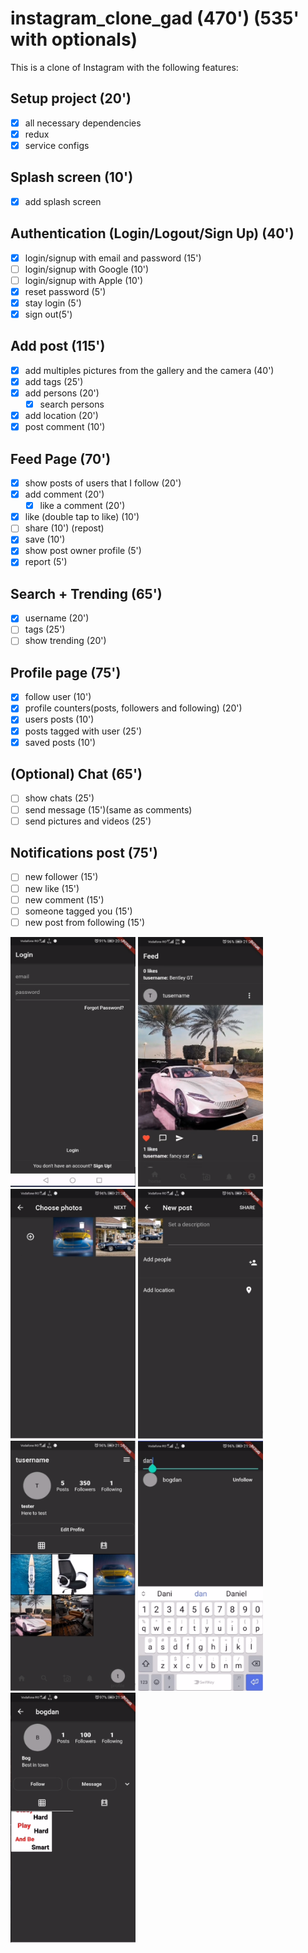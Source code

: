 # instagram_clone_gad (470') (535' with optionals)

This is a clone of Instagram with the following features:

## Setup project (20')
* [x] all necessary dependencies
* [x] redux
* [x] service configs

## Splash screen (10')
* [x] add splash screen

## Authentication (Login/Logout/Sign Up) (40')
  * [x] login/signup with email and password (15')
  * [ ] login/signup with Google (10')
  * [ ] login/signup with Apple (10')
  * [x] reset password (5')
  * [x] stay login (5')
  * [x] sign out(5')

## Add post (115')
 * [x] add multiples pictures from the gallery and the camera (40')
 * [x] add tags (25')
 * [x] add persons (20')
      * [x] search persons
 * [x] add location (20')
 * [x] post comment (10')

## Feed Page (70')
  * [x] show posts of users that I follow (20')
  * [x] add comment (20')
    * [x] like a comment (20')
  * [x] like (double tap to like) (10')
  * [ ] share (10') (repost)
  * [x] save (10')
  * [x] show post owner profile (5')
  * [x] report (5')

## Search + Trending (65')
  * [x] username (20')
  * [ ] tags (25')
  * [ ] show trending (20')

## Profile page (75')
  * [x] follow user (10')
  * [x] profile counters(posts, followers and following) (20')
  * [x] users posts (10')
  * [x] posts tagged with user (25')
  * [x] saved posts (10')

## (Optional) Chat (65')
  * [ ] show chats (25')
  * [ ] send message (15')(same as comments)
  * [ ] send pictures and videos (25')
  
## Notifications post (75')
  * [ ] new follower (15')
  * [ ] new like (15')
  * [ ] new comment (15')
  * [ ] someone tagged you (15')
  * [ ] new post from following (15')
 
 <p float="left">
 <img src="https://github.com/bogdy9912/instagram_clone/blob/main/photos/login.PNG" alt="alt text" width="200" height="400">
 <img src="https://github.com/bogdy9912/instagram_clone/blob/main/photos/feed.PNG" alt="alt text" width="200" height="400">
 <img src="https://github.com/bogdy9912/instagram_clone/blob/main/photos/select_photo.PNG" alt="alt text" width="200" height="400">
 <img src="https://github.com/bogdy9912/instagram_clone/blob/main/photos/new_post.PNG" alt="alt text" width="200" height="400">
 <img src="https://github.com/bogdy9912/instagram_clone/blob/main/photos/profile.PNG" alt="alt text" width="200" height="400">
 <img src="https://github.com/bogdy9912/instagram_clone/blob/main/photos/search.PNG" alt="alt text" width="200" height="400">
 <img src="https://github.com/bogdy9912/instagram_clone/blob/main/photos/post_owner.PNG" alt="alt text" width="200" height="400">
</p>
